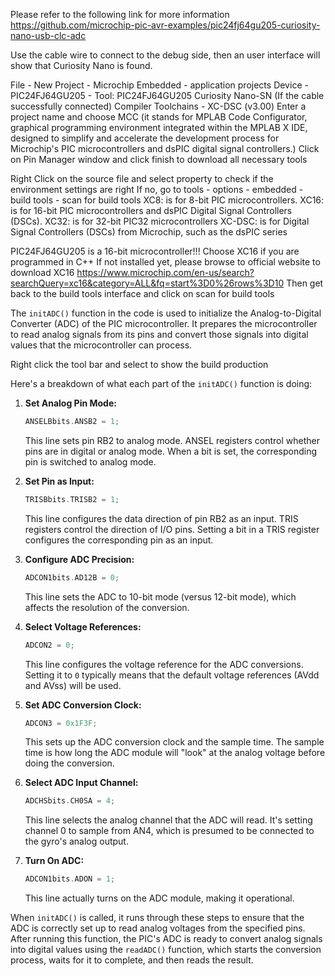 Please refer to the following link for more information
https://github.com/microchip-pic-avr-examples/pic24fj64gu205-curiosity-nano-usb-clc-adc

Use the cable wire to connect to the debug side, then an user interface will show that Curiosity Nano is found. 

File - New Project - Microchip Embedded - application projects
Device - PIC24FJ64GU205 - Tool: PIC24FJ64GU205 Curiosity Nano-SN (If the cable successfully connected)
Compiler Toolchains - XC-DSC (v3.00)
Enter a project name and choose MCC (it stands for MPLAB Code Configurator, graphical programming environment integrated within the MPLAB X IDE, designed to simplify and accelerate the development process for Microchip's PIC microcontrollers and dsPIC digital signal controllers.)
Click on Pin Manager window and click finish to download all necessary tools

Right Click on the source file and select property to check if the environment settings are right
If no, go to tools - options - embedded - build tools - scan for build tools
    XC8: is for 8-bit PIC microcontrollers.
    XC16: is for 16-bit PIC microcontrollers and dsPIC Digital Signal Controllers (DSCs).
    XC32: is for 32-bit PIC32 microcontrollers
    XC-DSC: is for Digital Signal Controllers (DSCs) from Microchip, such as the dsPIC series
    
PIC24FJ64GU205 is a 16-bit microcontroller!!! Choose XC16 if you are programmed in C++
If not installed yet, please browse to official website to download XC16
https://www.microchip.com/en-us/search?searchQuery=xc16&category=ALL&fq=start%3D0%26rows%3D10
Then get back to the build tools interface and click on scan for build tools

The `initADC()` function in the code is used to initialize the Analog-to-Digital Converter (ADC) of the PIC microcontroller. It prepares the microcontroller to read analog signals from its pins and convert those signals into digital values that the microcontroller can process.

Right click the tool bar and select to show the build production

Here's a breakdown of what each part of the `initADC()` function is doing:

1. **Set Analog Pin Mode:**
   ```c
   ANSELBbits.ANSB2 = 1;
   ```
   This line sets pin RB2 to analog mode. ANSEL registers control whether pins are in digital or analog mode. When a bit is set, the corresponding pin is switched to analog mode.

2. **Set Pin as Input:**
   ```c
   TRISBbits.TRISB2 = 1;
   ```
   This line configures the data direction of pin RB2 as an input. TRIS registers control the direction of I/O pins. Setting a bit in a TRIS register configures the corresponding pin as an input.

3. **Configure ADC Precision:**
   ```c
   ADCON1bits.AD12B = 0;
   ```
   This line sets the ADC to 10-bit mode (versus 12-bit mode), which affects the resolution of the conversion.

4. **Select Voltage References:**
   ```c
   ADCON2 = 0;
   ```
   This line configures the voltage reference for the ADC conversions. Setting it to `0` typically means that the default voltage references (AVdd and AVss) will be used.

5. **Set ADC Conversion Clock:**
   ```c
   ADCON3 = 0x1F3F;
   ```
   This sets up the ADC conversion clock and the sample time. The sample time is how long the ADC module will "look" at the analog voltage before doing the conversion.

6. **Select ADC Input Channel:**
   ```c
   ADCHSbits.CH0SA = 4;
   ```
   This line selects the analog channel that the ADC will read. It's setting channel 0 to sample from AN4, which is presumed to be connected to the gyro's analog output.

7. **Turn On ADC:**
   ```c
   ADCON1bits.ADON = 1;
   ```
   This line actually turns on the ADC module, making it operational.

When `initADC()` is called, it runs through these steps to ensure that the ADC is correctly set up to read analog voltages from the specified pins. After running this function, the PIC's ADC is ready to convert analog signals into digital values using the `readADC()` function, which starts the conversion process, waits for it to complete, and then reads the result.
